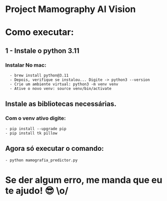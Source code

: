 # Project Mamography AI Vision

# Como executar:

## 1 - Instale o python 3.11
   ### Instalar No mac: 
      - brew install python@3.11
      - Depois, verifique se instalou... Digite -> python3 --version
      - Crie um ambiente virtual: python3 -m venv venv
      - Ative o novo venv: source venv/bin/activate

## Instale as bibliotecas necessárias.
### Com o venv ativo digite:
    - pip install --upgrade pip
    - pip install tk pillow


## Agora só executar o comando:
    - python mamografia_predictor.py
      
# Se der algum erro, me manda que eu te ajudo! 😎 \o/

